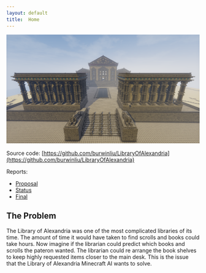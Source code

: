```yaml
---
layout: default
title:  Home
---
```

![Library](docs/static/library.png)

Source code: [https://github.com/burwinliu/LibraryOfAlexandria](https://github.com/burwinliu/LibraryOfAlexandria)

Reports:

- [Proposal](proposal.html)
- [Status](status.html)
- [Final](final.html)

## The Problem
The Library of Alexandria was one of the most complicated libraries of its time. The amount of time it would have taken to find scrolls and books could take hours. Now imagine if the librarian could predict which books and scrolls the pateron wanted. The librarian could re arrange the book shelves to keep highly requested items closer to the main desk. This is the issue that the Library of Alexandria Minecraft AI wants to solve.





